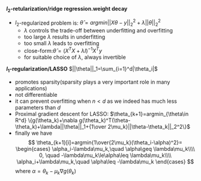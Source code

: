 **$l_2$-retularization/ridge regression.weight decay**
* $l_2$-regularized problem is:
  $\hat{\theta}=argmin||X\theta-y||_2^2+\lambda||\theta||^2_2$
  * $\lambda$ controls the trade-off between underfitting and overfitting
  * too large $\lambda$ results in underfitting
  * too small $\lambda$ leads to overfitting
  * close-form:$\hat{\theta}=(X^TX+\lambda I)^{-1}X^Ty$
  * for suitable choice of $\lambda$, always invertible
  

**$l_1$-regularization/LASSO**
$||\theta||_1=\sum_{i=1}^d|\theta_i|$

* promotes sparsity(sparsity plays a very important role in many applications)
* not differentiable
* it can prevent overfitting when $n<d$ as we indeed has much less parameters than $d$ 
* Proximal gradient descent for LASSO:
$\theta_{k+1}=argmin_{\theta\in R^d} \{g(\theta_k)+\nabla g(\theta_k)^T(\theta-\theta_k)+\lambda||\theta||_1+{1\over 2\mu_k}||\theta-\theta_k||_2^2\}$
* finally we have
  $$
\theta_{k+1}[i]=argmin{1\over{2\mu_k}(\theta_i-\alpha)^2}=
\begin{cases}
\alpha_i-\lambda\mu_k,\quad \alpha\geq \lambda\mu_k\\\\
0, \quad -\lambda\mu_k\le\alpha\leq \lambda\mu_k\\\\
\alpha_i+\lambda\mu_k,\quad \alpha\leq -\lambda\mu_k
\end{cases}
$$
where $\alpha=\theta_k-\mu_k\nabla g(\theta_k)$

